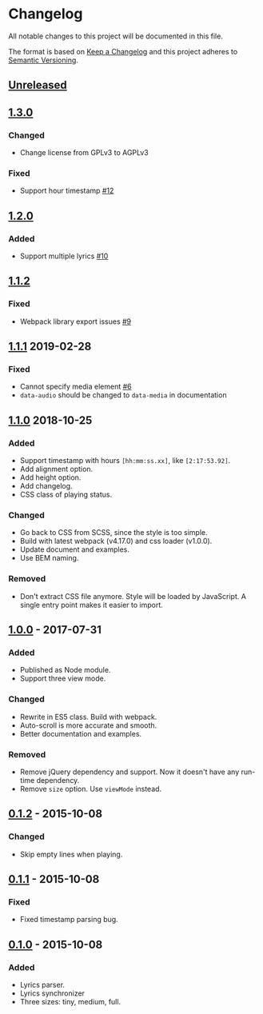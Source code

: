 # Changelog

All notable changes to this project will be documented in this file.

The format is based on [Keep a Changelog](http://keepachangelog.com/en/1.0.0/)
and this project adheres to [Semantic Versioning](http://semver.org/spec/v2.0.0.html).

## [Unreleased]

## [1.3.0]

### Changed

- Change license from GPLv3 to AGPLv3

### Fixed

- Support hour timestamp [#12](https://github.com/guoyunhe/rabbit-lyrics/issues/12)

## [1.2.0]

### Added

- Support multiple lyrics [#10](https://github.com/guoyunhe/rabbit-lyrics/issues/10)

## [1.1.2]

### Fixed

- Webpack library export issues [#9](https://github.com/guoyunhe/rabbit-lyrics/issues/9)

## [1.1.1] 2019-02-28

### Fixed

- Cannot specify media element [#6](https://github.com/guoyunhe/rabbit-lyrics/issues/6)
- `data-audio` should be changed to `data-media` in documentation

## [1.1.0] 2018-10-25

### Added

- Support timestamp with hours `[hh:mm:ss.xx]`, like `[2:17:53.92]`.
- Add alignment option.
- Add height option.
- Add changelog.
- CSS class of playing status.

### Changed

- Go back to CSS from SCSS, since the style is too simple.
- Build with latest webpack (v4.17.0) and css loader (v1.0.0).
- Update document and examples.
- Use BEM naming.

### Removed

- Don't extract CSS file anymore. Style will be loaded by JavaScript. A single
  entry point makes it easier to import.

## [1.0.0] - 2017-07-31

### Added

- Published as Node module.
- Support three view mode.

### Changed

- Rewrite in ES5 class. Build with webpack.
- Auto-scroll is more accurate and smooth.
- Better documentation and examples.

### Removed

- Remove jQuery dependency and support. Now it doesn't have any run-time dependency.
- Remove `size` option. Use `viewMode` instead.

## [0.1.2] - 2015-10-08

### Changed

- Skip empty lines when playing.

## [0.1.1] - 2015-10-08

### Fixed

- Fixed timestamp parsing bug.

## [0.1.0] - 2015-10-08

### Added

- Lyrics parser.
- Lyrics synchronizer
- Three sizes: tiny, medium, full.

[Unreleased]: https://github.com/guoyunhe/rabbit-lyrics/compare/v1.3.0...HEAD
[1.3.0]: https://github.com/guoyunhe/rabbit-lyrics/compare/v1.2.0...v1.3.0
[1.2.0]: https://github.com/guoyunhe/rabbit-lyrics/compare/v1.1.2...v1.2.0
[1.1.2]: https://github.com/guoyunhe/rabbit-lyrics/compare/v1.1.1...v1.1.2
[1.1.1]: https://github.com/guoyunhe/rabbit-lyrics/compare/v1.1.0...v1.1.1
[1.1.0]: https://github.com/guoyunhe/rabbit-lyrics/compare/v1.0.0...v1.1.0
[1.0.0]: https://github.com/guoyunhe/rabbit-lyrics/compare/v0.1.2...v1.0.0
[0.1.2]: https://github.com/guoyunhe/rabbit-lyrics/compare/v0.1.1...v0.1.2
[0.1.1]: https://github.com/guoyunhe/rabbit-lyrics/compare/v0.1.0...v0.1.1
[0.1.0]: https://github.com/guoyunhe/rabbit-lyrics/releases/tag/v0.1.0
